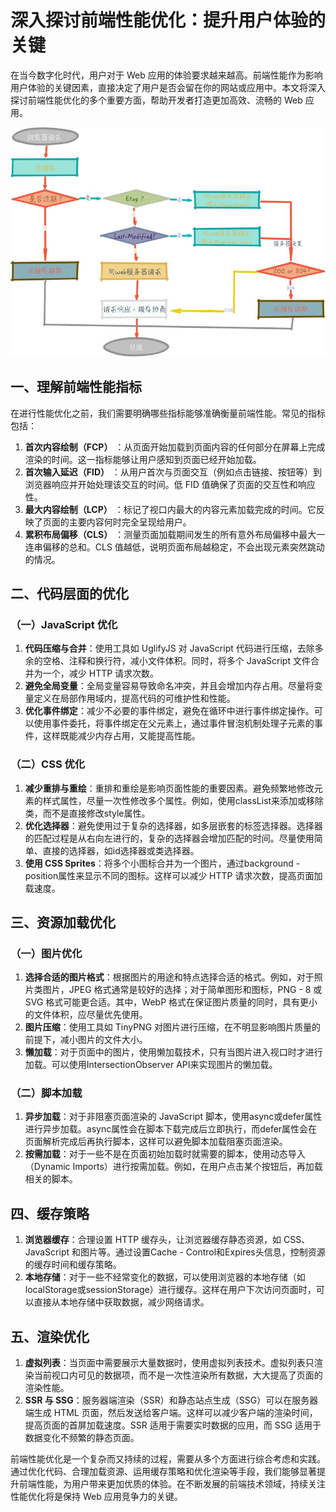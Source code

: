 # 深入探讨前端性能优化：提升用户体验的关键

在当今数字化时代，用户对于 Web 应用的体验要求越来越高。前端性能作为影响用户体验的关键因素，直接决定了用户是否会留在你的网站或应用中。本文将深入探讨前端性能优化的多个重要方面，帮助开发者打造更加高效、流畅的 Web 应用。

![cfb45464-1e58-4d43-b291-980fc326ff08](../assets/cfb45464-1e58-4d43-b291-980fc326ff08-20250317143505-xjdztqf.jpeg)

## 一、理解前端性能指标

在进行性能优化之前，我们需要明确哪些指标能够准确衡量前端性能。常见的指标包括：

1. **首次内容绘制（FCP）** ：从页面开始加载到页面内容的任何部分在屏幕上完成渲染的时间。这一指标能够让用户感知到页面已经开始加载。
2. **首次输入延迟（FID）** ：从用户首次与页面交互（例如点击链接、按钮等）到浏览器响应并开始处理该交互的时间。低 FID 值确保了页面的交互性和响应性。
3. **最大内容绘制（LCP）** ：标记了视口内最大的内容元素加载完成的时间。它反映了页面的主要内容何时完全呈现给用户。
4. **累积布局偏移（CLS）** ：测量页面加载期间发生的所有意外布局偏移中最大一连串偏移的总和。CLS 值越低，说明页面布局越稳定，不会出现元素突然跳动的情况。

## 二、代码层面的优化

### （一）JavaScript 优化

1. **代码压缩与合并**：使用工具如 UglifyJS 对 JavaScript 代码进行压缩，去除多余的空格、注释和换行符，减小文件体积。同时，将多个 JavaScript 文件合并为一个，减少 HTTP 请求次数。
2. **避免全局变量**：全局变量容易导致命名冲突，并且会增加内存占用。尽量将变量定义在局部作用域内，提高代码的可维护性和性能。
3. **优化事件绑定**：减少不必要的事件绑定，避免在循环中进行事件绑定操作。可以使用事件委托，将事件绑定在父元素上，通过事件冒泡机制处理子元素的事件，这样既能减少内存占用，又能提高性能。

### （二）CSS 优化

1. **减少重排与重绘**：重排和重绘是影响页面性能的重要因素。避免频繁地修改元素的样式属性，尽量一次性修改多个属性。例如，使用classList来添加或移除类，而不是直接修改style属性。
2. **优化选择器**：避免使用过于复杂的选择器，如多层嵌套的标签选择器。选择器的匹配过程是从右向左进行的，复杂的选择器会增加匹配的时间。尽量使用简单、直接的选择器，如id选择器或类选择器。
3. **使用 CSS Sprites**：将多个小图标合并为一个图片，通过background - position属性来显示不同的图标。这样可以减少 HTTP 请求次数，提高页面加载速度。

## 三、资源加载优化

### （一）图片优化

1. **选择合适的图片格式**：根据图片的用途和特点选择合适的格式。例如，对于照片类图片，JPEG 格式通常是较好的选择；对于简单图形和图标，PNG - 8 或 SVG 格式可能更合适。其中，WebP 格式在保证图片质量的同时，具有更小的文件体积，应尽量优先使用。
2. **图片压缩**：使用工具如 TinyPNG 对图片进行压缩，在不明显影响图片质量的前提下，减小图片的文件大小。
3. **懒加载**：对于页面中的图片，使用懒加载技术，只有当图片进入视口时才进行加载。可以使用IntersectionObserver API来实现图片的懒加载。

### （二）脚本加载

1. **异步加载**：对于非阻塞页面渲染的 JavaScript 脚本，使用async或defer属性进行异步加载。async属性会在脚本下载完成后立即执行，而defer属性会在页面解析完成后再执行脚本，这样可以避免脚本加载阻塞页面渲染。
2. **按需加载**：对于一些不是在页面初始加载时就需要的脚本，使用动态导入（Dynamic Imports）进行按需加载。例如，在用户点击某个按钮后，再加载相关的脚本。

## 四、缓存策略

1. **浏览器缓存**：合理设置 HTTP 缓存头，让浏览器缓存静态资源，如 CSS、JavaScript 和图片等。通过设置Cache - Control和Expires头信息，控制资源的缓存时间和缓存策略。
2. **本地存储**：对于一些不经常变化的数据，可以使用浏览器的本地存储（如localStorage或sessionStorage）进行缓存。这样在用户下次访问页面时，可以直接从本地存储中获取数据，减少网络请求。

## 五、渲染优化

1. **虚拟列表**：当页面中需要展示大量数据时，使用虚拟列表技术。虚拟列表只渲染当前视口内可见的数据项，而不是一次性渲染所有数据，大大提高了页面的渲染性能。
2. **SSR 与 SSG**：服务器端渲染（SSR）和静态站点生成（SSG）可以在服务器端生成 HTML 页面，然后发送给客户端。这样可以减少客户端的渲染时间，提高页面的首屏加载速度。SSR 适用于需要实时数据的应用，而 SSG 适用于数据变化不频繁的静态页面。

前端性能优化是一个复杂而又持续的过程，需要从多个方面进行综合考虑和实践。通过优化代码、合理加载资源、运用缓存策略和优化渲染等手段，我们能够显著提升前端性能，为用户带来更加优质的体验。在不断发展的前端技术领域，持续关注性能优化将是保持 Web 应用竞争力的关键。
